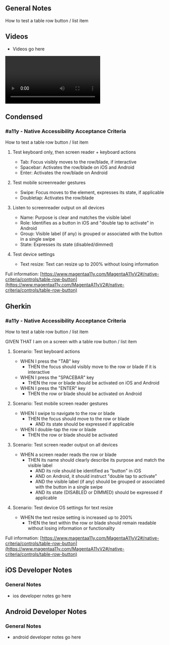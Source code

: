 ## General Notes

How to test a table row button / list item

## Videos

- Videos go here
<video controls>
  <source src="media/video/native/button/buttonIosVoiceover.webm" type="video/webm">
  Your browser does not support the video tag.
</video>

## Condensed

### #a11y - Native Accessibility Acceptance Criteria

How to test a table row button / list item

1. Test keyboard only, then screen reader + keyboard actions

   - Tab: Focus visibly moves to the row/blade, if interactive
   - Spacebar: Activates the row/blade on iOS and Android
   - Enter: Activates the row/blade on Android

2. Test mobile screenreader gestures

   - Swipe: Focus moves to the element, expresses its state, if applicable
   - Doubletap: Activates the row/blade

3. Listen to screenreader output on all devices

   - Name: Purpose is clear and matches the visible label
   - Role: Identifies as a button in iOS and "double tap to activate" in Android
   - Group: Visible label (if any) is grouped or associated with the button in a single swipe
   - State: Expresses its state (disabled/dimmed)

4. Test device settings

   - Text resize: Text can resize up to 200% without losing information

Full information: [https://www.magentaa11y.com/MagentaA11yV2#/native-criteria/controls/table-row-button](https://www.magentaa11y.com/MagentaA11yV2#/native-criteria/controls/table-row-button)

## Gherkin

### #a11y - Native Accessibility Acceptance Criteria

How to test a table row button / list item

GIVEN THAT I am on a screen with a table row button / list item

1. Scenario: Test keyboard actions

   - WHEN I press the "TAB" key 
      - THEN the focus should visibly move to the row or blade if it is interactive 
   - WHEN I press the "SPACEBAR" key 
      - THEN the row or blade should be activated on iOS and Android 
   - WHEN I press the "ENTER" key 
      - THEN the row or blade should be activated on Android 

2. Scenario: Test mobile screen reader gestures

   - WHEN I swipe to navigate to the row or blade 
      - THEN the focus should move to the row or blade 
         - AND its state should be expressed if applicable 
   - WHEN I double-tap the row or blade 
      - THEN the row or blade should be activated 

3. Scenario: Test screen reader output on all devices

   - WHEN a screen reader reads the row or blade 
      - THEN its name should clearly describe its purpose and match the visible label 
         - AND its role should be identified as "button" in iOS 
         - AND on Android, it should instruct "double tap to activate" 
         - AND the visible label (if any) should be grouped or associated with the button in a single swipe 
         - AND its state (DISABLED or DIMMED) should be expressed if applicable 

4. Scenario: Test device OS settings for text resize

   - WHEN the text resize setting is increased up to 200% 
      - THEN the text within the row or blade should remain readable without losing information or functionality 

Full information: [https://www.magentaa11y.com/MagentaA11yV2#/native-criteria/controls/table-row-button](https://www.magentaa11y.com/MagentaA11yV2#/native-criteria/controls/table-row-button)

## iOS Developer Notes
### General Notes
- ios developer notes go here

## Android Developer Notes
### General Notes
- android developer notes go here

